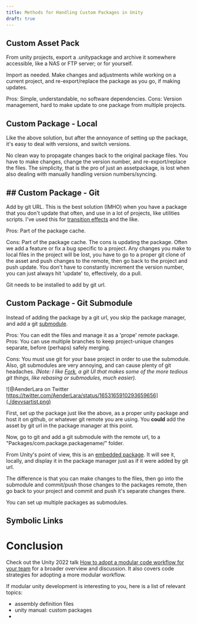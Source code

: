 ```yaml
---
title: Methods for Handling Custom Packages in Unity
draft: true
---
```


## Custom Asset Pack

From unity projects, export a .unitypackage and archive it somewhere accessible, like a NAS or FTP server; or for yourself. 

Import as needed. Make changes and adjustments while working on a current project, and re-export/replace the package as you go, if making updates.

Pros: Simple, understandable, no software dependencies.
Cons: Version management, hard to make update to one package from multiple projects.

## Custom Package - Local

Like the above solution, but after the annoyance of setting up the package, it's easy to deal with versions, and switch versions. 

No clean way to propagate changes back to the original package files. You have to make changes, change the version number, and re-export/replace the files. The simplicity, that is the pro of just an assetpackage, is lost when also dealing with manually handling version numbers/syncing.

## ## Custom Package - Git

Add by git URL. This is the best solution (IMHO) when you have a package that you don't update that often, and use in a lot of projects, like utilities scripts. I've used this for [transition effects](https://github.com/hunterdyar/Unity-Transition-Effects) and the like.

Pros: Part of the package cache.

Cons: Part of the package cache. The cons is updating the package. Often we add a feature or fix a bug specific to a project. Any changes you make to local files in the project will be lost, you have to go to a proper git clone of the asset and push changes to the remote, then go back to the project and push update. You don't have to constantly increment the version number, you can just always hit 'update' to, effectively, do a pull.

Git needs to be installed to add by git url.

## Custom Package - Git Submodule

Instead of adding the package by a git url, you skip the package manager, and add a git [submodule](https://www.atlassian.com/git/tutorials/git-submodule). 

Pros: You can edit the files and manage it as a 'prope' remote package. 
Pros: You can use multiple branches to keep project-unique changes separate, before (perhaps) safely merging.

Cons: You must use git for your base project in order to use the submodule. Also, git submodules are very annoying, and can cause plenty of git headaches. *(Note: I like [Fork](https://git-fork.com/), a git UI that makes some of the more tedious git things, like rebasing or submodules, much easier).* 

![@AenderLara on Twitter https://twitter.com/AenderLara/status/1653165910293659656](./devvsartist.png)

First, set up the package just like the above, as a proper unity package and host it on github, or whatever git remote you are using. You **could** add the asset by git url in the package manager at this point. 

Now, go to git and add a git submodule with the remote url, to a "Packages/com.package.packagename/" folder.

From Unity's point of view, this is an [embedded package](https://docs.unity3d.com/Manual/CustomPackages.html#EmbedMe). It will see it, locally, and display it in the package manager just as if it were added by git url.

The difference is that you can make changes to the files, then go into the submodule and commit/push those changes to the packages remote, then go back to your project and commit and push it's separate changes there.

You can set up multiple packages as submodules.

## Symbolic Links



# Conclusion

Check out the Unity 2022 talk [How to adopt a modular code workflow for your team](https://youtu.be/nk3gHIZZ5Rg?list=PLX2vGYjWbI0Qavt5La4C2xfILQKj8l8g5) for a broader overview and discussion. It also covers code strategies for adopting a more modular workflow.

If modular unity development is interesting to you, here is a list of relevant topics:

- assembly definition files
- unity manual: custom packages
- 